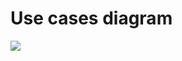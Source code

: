 # Use cases diagram

![](https://www.plantuml.com/plantuml/png/XOz12i8m44NtFSKisqMl88s22rVY3K9cR0UJ2IGJmTjheOje0sxVVo5lfgmsQGc-ytHNq0Y9vqK1EP5JZjBrDvevAoKusy3-DNIzGOJJmXvNttxpgqqa-ZlapBF0qSh3E1VB9cpoKFrXdFAJTNrqYInWfK86mmUDum7sKTNMpgkDEhIj_4rkjJHBzsTC95Y2VmC0)
